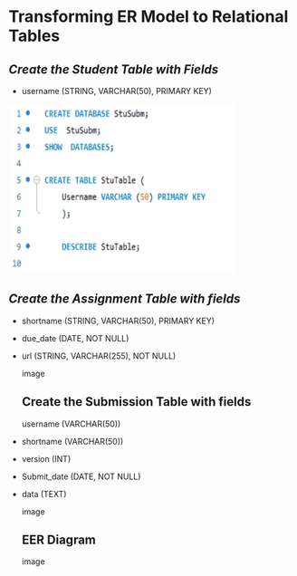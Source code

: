 # Transforming ER Model to Relational Tables

## *Create the Student Table with Fields*

- username (STRING, VARCHAR(50), PRIMARY KEY)

<img src="Images/Stu_sub.png" alt="Alt Text" width="400" height="300">

## *Create the Assignment Table with fields*

- shortname (STRING, VARCHAR(50), PRIMARY KEY)
- due_date (DATE, NOT NULL)
- url (STRING, VARCHAR(255), NOT NULL)

  image

  ## Create the Submission Table with fields

  username (VARCHAR(50))

- shortname (VARCHAR(50))
- version (INT)
- Submit_date (DATE, NOT NULL)
- data (TEXT)

  image

  ## EER Diagram

  image
